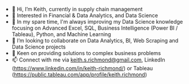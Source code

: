 - 👋   Hi, I’m Keith, currently in supply chain management
- 👀   Interested in Financial & Data Analytics, and Data Science
- 🌱   In my spare time, I'm always improving my Data Science knowledge focusing on Advanced Excel, SQL, Business Intelligence (Power BI / Tableau), Python, and Machine Learning 
- 💞️   I’m looking to collaborate on Data Analytics, BI, Web Scraping and Data Science projects
- 👀   Keen on providing solutions to complex business problems
- 📫   Connect with me via keith.s.richmond@gmail.com, LinkedIn (https://www.linkedin.com/in/keith-richmond/) or Tableau (https://public.tableau.com/app/profile/keith.richmond)

<!---
krichmond19/krichmond19 is a ✨ special ✨ repository because its `README.md` (this file) appears on your GitHub profile.
You can click the Preview link to take a look at your changes.
--->
